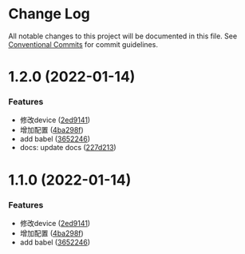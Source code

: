# Change Log

All notable changes to this project will be documented in this file.
See [Conventional Commits](https://conventionalcommits.org) for commit guidelines.

# 1.2.0 (2022-01-14)


### Features

* 修改device ([2ed9141](https://github.com/frorz1/lerna-pnpm/commit/2ed91412eeb9e47d15c013482ca4479681b8ea49))
* 增加配置 ([4ba298f](https://github.com/frorz1/lerna-pnpm/commit/4ba298f6b7fa3feb851e71a950cb71924fc1c340))
* add babel ([3652246](https://github.com/frorz1/lerna-pnpm/commit/36522463981acf82c286032e5671a2f924fa93c5))
* docs: update docs ([227d213](https://github.com/frorz1/lerna-pnpm/commit/227d213df3a43d85b35eab733c607a2c9de6956d))





# 1.1.0 (2022-01-14)


### Features

* 修改device ([2ed9141](https://github.com/frorz1/lerna-pnpm/commit/2ed91412eeb9e47d15c013482ca4479681b8ea49))
* 增加配置 ([4ba298f](https://github.com/frorz1/lerna-pnpm/commit/4ba298f6b7fa3feb851e71a950cb71924fc1c340))
* add babel ([3652246](https://github.com/frorz1/lerna-pnpm/commit/36522463981acf82c286032e5671a2f924fa93c5))
